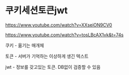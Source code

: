 # 쿠키세션토큰jwt

https://www.youtube.com/watch?v=XXseiON9CV0

https://www.youtube.com/watch?v=tosLBcAX1vk&t=74s

쿠키 - 옮기는 매개체

토큰 - 서버가 기억하는 이상하게 생긴 텍스트

jwt - 정보를 갖고있는 토큰. DB없이 검증할 수 있음
